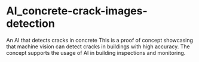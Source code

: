 # AI_concrete-crack-images-detection
An AI that detects cracks in concrete
This is a proof of concept showcasing that machine vision can detect cracks in buildings with high accuracy. The concept supports the usage of AI in building inspections and monitoring.
